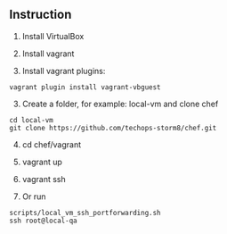 ## Instruction 

1. Install VirtualBox

2. Install vagrant

3. Install vagrant plugins:
```
vagrant plugin install vagrant-vbguest
```

3. Create a folder, for example: local-vm and clone chef
```
cd local-vm
git clone https://github.com/techops-storm8/chef.git
```

4. cd chef/vagrant

5. vagrant up

6. vagrant ssh

7. Or run 
```
scripts/local_vm_ssh_portforwarding.sh
ssh root@local-qa
```
